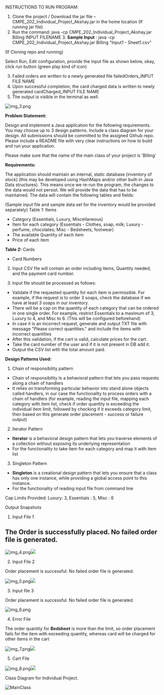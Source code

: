 INSTRUCTIONS TO RUN PROGRAM:

1. Clone the project / Download the jar file – CMPE\_202\_Individual\_Project\_Akshay.jar in the home location
   (If running jar file)
2. Run the command: java -cp CMPE\_202\_Individual\_Project\_Akshay.jar Billing INPUT FILENAME 3. **Sample Input** : java -cp CMPE\_202\_Individual\_Project\_Akshay.jar Billing &quot;Input1 - Sheet1.csv&quot;

(If Cloning repo and running)

Select Run, Edit configuration, provide the input file as shown below, okay, click run button (green play kind of icon)

3. Failed orders are written to a newly generated file failedOrders\_INPUT FILE NAME
4. Upon successful completion, the card charged data is written to newly generated cardCharged\_INPUT FILE NAME
5. The output is visible in the terminal as well.

![img_3.png](img_3.png)

**Problem Statement:**

Design and implement a Java application for the following requirements. You may choose up to 3 design patterns. Include a class diagram for your design. All submissions should be committed to the assigned Github repo. Please include a README file with very clear instructions on how to build and run your application.

Please make sure that the name of the main class of your project is &#39;Billing&#39;

**Requirements:**

The application should maintain an internal, static database (inventory of stock) (this may be developed using HashMaps and/or other built-in Java Data structures). This means once we re-run the program, the changes to the data would not persist. We will provide the data that has to be maintained. The data will contain the following tables and fields:

(Sample input file and sample data set for the inventory would be provided separately)
Table 1: Items

- Category (Essentials, Luxury, Miscellaneous)
- Item for each category (Essentials - Clothes, soap, milk; Luxury - perfume, chocolates; Misc - Bedsheets, footwear)
- The available Quantity of each item
- Price of each item

**Table 2:** Cards

- Card Numbers

2. Input CSV file will contain an order including Items, Quantity needed, and the payment card number.

3. Input file should be processed as follows:

- Validate if the requested quantity for each item is permissible. For example, if the request is to order 3 soaps, check the database if we have at least 3 soaps in our inventory.
- There will be a cap on the quantity of each category that can be ordered in one single order. For example, restrict Essentials to a maximum of 3, Luxury to 4, and Misc to 6. (This will be configured beforehand)
- In case it is an incorrect request, generate and output TXT file with message &quot;Please correct quantities.&quot; and include the items with incorrect quantities
- After this validation, if the cart is valid, calculate prices for the cart.
- Take the card number of the user and if it is not present in DB add it.
- Output the CSV list with the total amount paid.

**Design Patterns Used:**

1. Chain of responsibility pattern

- Chain of responsibility Is a behavioral pattern that lets you pass requests along a chain of handlers
- It relies on transforming particular behavior into stand alone objects called handlers, in our case the functionality to process orders with a chain of handlers (for example, reading the input file, mapping each category with item list, check if order quantity is exceeding the individual item limit, followed by checking if it exceeds category limit, then based on this generate order placement - success or failure output)

2. Iterator Pattern
- **Iterator**  is a behavioral design pattern that lets you traverse elements of a collection without exposing its underlying representation
- For the functionality to take item for each category and map it with item list

3. Singleton Pattern
- **Singleton**  is a creational design pattern that lets you ensure that a class has only one instance, while providing a global access point to this instance.
- For the functionality of reading input file from command line

Cap Limits Provided: Luxury: 3, Essentials : 5, Misc : 6

Output Snapshots

1. Input File 1

## **The Order is successfully placed. No failed order file is generated.**

![img_4.png](img_4.png)![](RackMultipart20220510-1-ljmqh1_html_59c489f24d6c7554.png)

2. Input File 2

Order placement is successful. No failed order file is generated.

![img_5.png](img_5.png)![](RackMultipart20220510-1-ljmqh1_html_5f5fb998f2f90536.png)

3. Input file 3

Order placement is successful. No failed order file is generated.

![img_6.png](img_6.png)

4. Error File

The order quantity for **Bedsheet** is more than the limit, so order placement fails for the item with exceeding quantity, whereas card will be charged for other items in the cart

![img_7.png](img_7.png)![](RackMultipart20220510-1-ljmqh1_html_73a56820fdb537c2.png)

5. Cart File

![img_8.png](img_8.png)![](RackMultipart20220510-1-ljmqh1_html_3d9d75c29303a629.png)

Class Diagram for Individual Project.

![MainClass](https://user-images.githubusercontent.com/23641887/167558494-0c413fa8-8296-431e-a215-05fedba84f81.png)
